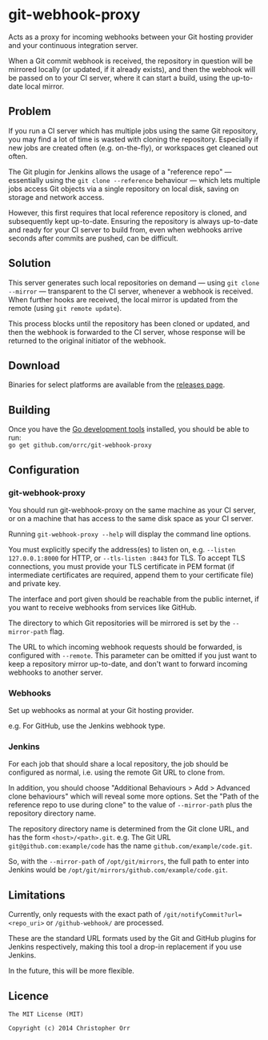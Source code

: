 git-webhook-proxy
=================

Acts as a proxy for incoming webhooks between your Git hosting provider and your continuous integration server.

When a Git commit webhook is received, the repository in question will be mirrored locally (or updated, if it already exists), and then the webhook will be passed on to your CI server, where it can start a build, using the up-to-date local mirror.

Problem
-------
If you run a CI server which has multiple jobs using the same Git repository, you may find a lot of time is wasted with cloning the repository.  Especially if new jobs are created often (e.g. on-the-fly), or workspaces get cleaned out often.

The Git plugin for Jenkins allows the usage of a "reference repo" — essentially using the `git clone --reference` behaviour — which lets multiple jobs access Git objects via a single repository on local disk, saving on storage and network access.

However, this first requires that local reference repository is cloned, and subsequently kept up-to-date.
Ensuring the repository is always up-to-date and ready for your CI server to build from, even when webhooks arrive seconds after commits are pushed, can be difficult.

Solution
--------
This server generates such local repositories on demand — using `git clone --mirror` — transparent to the CI server, whenever a webhook is received.  When further hooks are received, the local mirror is updated from the remote (using `git remote update`).

This process blocks until the repository has been cloned or updated, and then the webhook is forwarded to the CI server, whose response will be returned to the original initiator of the webhook.

Download
--------
Binaries for select platforms are available from the [releases page](https://github.com/orrc/git-webhook-proxy/releases).

Building
--------
Once you have the [Go development tools](http://golang.org/doc/install) installed, you should be able to run:  
`go get github.com/orrc/git-webhook-proxy`

Configuration
-------------
### git-webhook-proxy
You should run git-webhook-proxy on the same machine as your CI server, or on a machine that has access to the same disk space as your CI server.

Running `git-webhook-proxy --help` will display the command line options.

You must explicitly specify the address(es) to listen on, e.g. `--listen 127.0.0.1:8000` for HTTP, or `--tls-listen :8443` for TLS.
To accept TLS connections, you must provide your TLS certificate in PEM format (if intermediate certificates are required, append them to your certificate file) and private key.

The interface and port given should be reachable from the public internet, if you want to receive webhooks from services like GitHub.

The directory to which Git repositories will be mirrored is set by the `--mirror-path` flag.

The URL to which incoming webhook requests should be forwarded, is configured with `--remote`. This parameter can be omitted if you just want to keep a repository mirror up-to-date, and don't want to forward incoming webhooks to another server.

### Webhooks
Set up webhooks as normal at your Git hosting provider.

e.g. For GitHub, use the Jenkins webhook type.

### Jenkins
For each job that should share a local repository, the job should be configured as normal, i.e. using the remote Git URL to clone from.

In addition, you should choose "Additional Behaviours > Add > Advanced clone behaviours" which will reveal some more options.
Set the "Path of the reference repo to use during clone" to the value of `--mirror-path` plus the repository directory name.

The repository directory name is determined from the Git clone URL, and has the form `<host>/<path>.git`.
e.g. The Git URL `git@github.com:example/code` has the name `github.com/example/code.git`.

So, with the `--mirror-path` of `/opt/git/mirrors`, the full path to enter into Jenkins would be `/opt/git/mirrors/github.com/example/code.git`.

Limitations
-----------
Currently, only requests with the exact path of `/git/notifyCommit?url=<repo_uri>` or `/github-webhook/` are processed.

These are the standard URL formats used by the Git and GitHub plugins for Jenkins respectively, making this tool a drop-in replacement if you use Jenkins.

In the future, this will be more flexible.

Licence
-------
    The MIT License (MIT)

    Copyright (c) 2014 Christopher Orr
